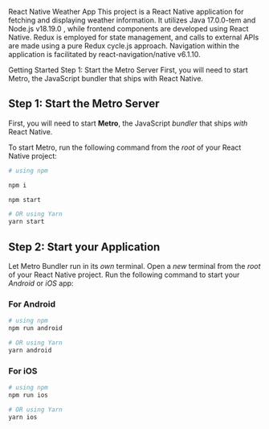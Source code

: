 React Native Weather App
This project is a React Native application for fetching and displaying weather information. It utilizes Java 17.0.0-tem and Node.js v18.19.0 ,
while frontend components are developed using React Native. Redux is employed for state management,
and calls to external APIs are made using a pure Redux cycle.js approach.
Navigation within the application is facilitated by react-navigation/native v6.1.10.

Getting Started
Step 1: Start the Metro Server
First, you will need to start Metro, the JavaScript bundler that ships with React Native.

## Step 1: Start the Metro Server

First, you will need to start **Metro**, the JavaScript _bundler_ that ships _with_ React Native.

To start Metro, run the following command from the _root_ of your React Native project:

```bash
# using npm

npm i 

npm start

# OR using Yarn
yarn start
```

## Step 2: Start your Application

Let Metro Bundler run in its _own_ terminal. Open a _new_ terminal from the _root_ of your React Native project. Run the following command to start your _Android_ or _iOS_ app:

### For Android

```bash
# using npm
npm run android

# OR using Yarn
yarn android
```

### For iOS

```bash
# using npm
npm run ios

# OR using Yarn
yarn ios
```

